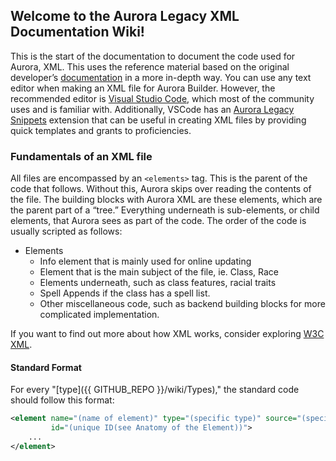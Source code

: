 ## Welcome to the Aurora Legacy XML Documentation Wiki!

This is the start of the documentation to document the code used for Aurora, XML. This uses the reference material based
on the original developer’s [documentation](<https://aurorabuilder.com/documentation/>) in a more in-depth way. You can
use any text editor when making an XML file for Aurora Builder. However, the recommended editor
is [Visual Studio Code](<https://code.visualstudio.com/>), which most of the community uses and is familiar with.
Additionally, VSCode has
an [Aurora Legacy Snippets](<https://marketplace.visualstudio.com/items?itemName=AuroraLegacy.auroralegacy-snippets>)
extension that can be useful in creating XML files by providing quick templates and grants to proficiencies.

### Fundamentals of an XML file

All files are encompassed by an `<elements>` tag. This is the parent of the code that follows. Without this, Aurora
skips over reading the contents of the file.
The building blocks with Aurora XML are these elements, which are the parent part of a “tree.” Everything underneath is
sub-elements, or child elements, that Aurora sees as part of the code. The order of the code is usually scripted as
follows:

* Elements
    * Info element that is mainly used for online updating
    * Element that is the main subject of the file, ie. Class, Race
    * Elements underneath, such as class features, racial traits
    * Spell Appends if the class has a spell list.
    * Other miscellaneous code, such as backend building blocks for more complicated implementation.

If you want to find out more about how XML works, consider
exploring [W3C XML](<https://www.w3.org/TR/2008/REC-xml-20081126/>).

#### Standard Format

For every "[type]({{ GITHUB_REPO }}/wiki/Types)," the standard code should follow
this format:

```xml
<element name="(name of element)" type="(specific type)" source="(specific source, ie. Homebrew)"
         id="(unique ID(see Anatomy of the Element))">
    ...
</element>
```
